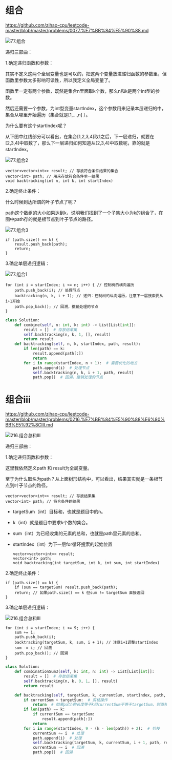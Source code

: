 # 组合

https://github.com/zihao-cpu/leetcode-master/blob/master/problems/0077.%E7%BB%84%E5%90%88.md

![77.组合](https://camo.githubusercontent.com/d2c6f37e31e4caef0dd145680cb58e591c8cf75ff2856eea770a8c359300c217/68747470733a2f2f636f64652d7468696e6b696e672d313235333835353039332e66696c652e6d7971636c6f75642e636f6d2f706963732f32303230313132333139353232333934302e706e67)

递归三部曲：

1.确定递归函数和参数：

其实不定义这两个全局变量也是可以的，把这两个变量放进递归函数的参数里，但函数里参数太多影响可读性，所以我定义全局变量了。

函数里一定有两个参数，既然是集合n里面取k个数，那么n和k是两个int型的参数。

然后还需要一个参数，为int型变量startIndex，这个参数用来记录本层递归的中，集合从哪里开始遍历（集合就是[1,...,n] ）。

为什么要有这个startIndex呢？

从下图中红线部分可以看出，在集合[1,2,3,4]取1之后，下一层递归，就要在[2,3,4]中取数了，那么下一层递归如何知道从[2,3,4]中取数呢，靠的就是startIndex。

![77.组合2](https://camo.githubusercontent.com/365aed5b932e1c30228446f5357e60604be6f631793b56d7d3ddb3136e7e8910/68747470733a2f2f636f64652d7468696e6b696e672d313235333835353039332e66696c652e6d7971636c6f75642e636f6d2f706963732f32303230313132333139353332383937362e706e67)

```
vector<vector<int>> result; // 存放符合条件结果的集合
vector<int> path; // 用来存放符合条件单一结果
void backtracking(int n, int k, int startIndex)
```

2.确定终止条件：

什么时候到达所谓的叶子节点了呢？

path这个数组的大小如果达到k，说明我们找到了一个子集大小为k的组合了，在图中path存的就是根节点到叶子节点的路径。

![77.组合3](https://camo.githubusercontent.com/4f01340297709eb8129de4caec0d11b4b7a2522d06c6dc0f09595e3da4aca5f2/68747470733a2f2f636f64652d7468696e6b696e672d313235333835353039332e66696c652e6d7971636c6f75642e636f6d2f706963732f32303230313132333139353430373930372e706e67)

```
if (path.size() == k) {
    result.push_back(path);
    return;
}
```

3.确定单层递归逻辑：

![77.组合1](https://camo.githubusercontent.com/558dd7ef431a376d273b6355d3ed95b8a9fe3b0d0cf77ee083072136386e4b25/68747470733a2f2f636f64652d7468696e6b696e672d313235333835353039332e66696c652e6d7971636c6f75642e636f6d2f706963732f32303230313132333139353234323839392e706e67)

```
for (int i = startIndex; i <= n; i++) { // 控制树的横向遍历
    path.push_back(i); // 处理节点
    backtracking(n, k, i + 1); // 递归：控制树的纵向遍历，注意下一层搜索要从i+1开始
    path.pop_back(); // 回溯，撤销处理的节点
}
```

```python
class Solution:
    def combine(self, n: int, k: int) -> List[List[int]]:
        result = []  # 存放结果集
        self.backtracking(n, k, 1, [], result)
        return result
    def backtracking(self, n, k, startIndex, path, result):
        if len(path) == k:
            result.append(path[:])
            return
        for i in range(startIndex, n + 1):  # 需要优化的地方
            path.append(i)  # 处理节点
            self.backtracking(n, k, i + 1, path, result)
            path.pop()  # 回溯，撤销处理的节点

```

# 组合$\mathrm{iii}$

https://github.com/zihao-cpu/leetcode-master/blob/master/problems/0216.%E7%BB%84%E5%90%88%E6%80%BB%E5%92%8CIII.md

![216.组合总和III](https://camo.githubusercontent.com/3b0efa7e7cb574f29096b649007b85d8011684da9e87235d1459c3c634502894/68747470733a2f2f636f64652d7468696e6b696e672d313235333835353039332e66696c652e6d7971636c6f75642e636f6d2f706963732f32303230313132333139353731373937352e706e67)

递归三部曲：

1.确定递归函数和参数：

这里我依然定义path 和 result为全局变量。

至于为什么取名为path？从上面树形结构中，可以看出，结果其实就是一条根节点到叶子节点的路径。

```
vector<vector<int>> result; // 存放结果集
vector<int> path; // 符合条件的结果
```

- targetSum（int）目标和，也就是题目中的n。

- k（int）就是题目中要求k个数的集合。

- sum（int）为已经收集的元素的总和，也就是path里元素的总和。

- startIndex（int）为下一层for循环搜索的起始位置

  ```
  vector<vector<int>> result;
  vector<int> path;
  void backtracking(int targetSum, int k, int sum, int startIndex)
  ```

2.确定终止条件：

```
if (path.size() == k) {
    if (sum == targetSum) result.push_back(path);
    return; // 如果path.size() == k 但sum != targetSum 直接返回
}
```

3.确定单层递归逻辑：

![216.组合总和III](https://camo.githubusercontent.com/083c837711f645096bf34703c22532004b31751931cfddf3ac83a0286f04d77a/68747470733a2f2f636f64652d7468696e6b696e672d313235333835353039332e66696c652e6d7971636c6f75642e636f6d2f706963732f32303230313132333139353731373937352d32303233303331303131333534363030332e706e67)

```
for (int i = startIndex; i <= 9; i++) {
    sum += i;
    path.push_back(i);
    backtracking(targetSum, k, sum, i + 1); // 注意i+1调整startIndex
    sum -= i; // 回溯
    path.pop_back(); // 回溯
}
```

```python
class Solution:
    def combinationSum3(self, k: int, n: int) -> List[List[int]]:
        result = []  # 存放结果集
        self.backtracking(n, k, 0, 1, [], result)
        return result

    def backtracking(self, targetSum, k, currentSum, startIndex, path, result):
        if currentSum > targetSum:  # 剪枝操作
            return  # 如果path的长度等于k但currentSum不等于targetSum，则直接返回
        if len(path) == k:
            if currentSum == targetSum:
                result.append(path[:])
            return
        for i in range(startIndex, 9 - (k - len(path)) + 2):  # 剪枝
            currentSum += i  # 处理
            path.append(i)  # 处理
            self.backtracking(targetSum, k, currentSum, i + 1, path, result)  # 注意i+1调整startIndex
            currentSum -= i  # 回溯
            path.pop()  # 回溯
```

